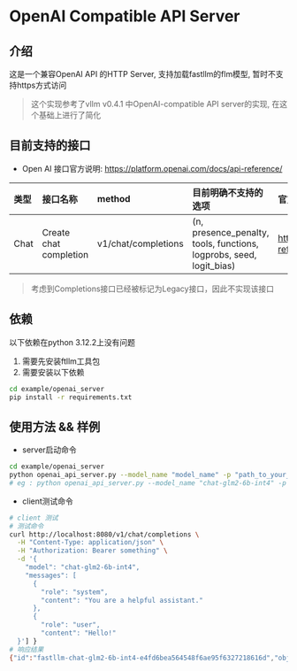 # OpenAI Compatible API Server
## 介绍
这是一个兼容OpenAI API 的HTTP Server, 支持加载fastllm的flm模型, 暂时不支持https方式访问
> 这个实现参考了vllm v0.4.1 中OpenAI-compatible API server的实现, 在这个基础上进行了简化


## 目前支持的接口
* Open AI 接口官方说明: https://platform.openai.com/docs/api-reference/

| 类型 | 接口名称                | method              | 目前明确不支持的选项| 官方说明和样例                                                 |
| :--- | :--------------------- | :------------------ | :--------------------------------------------------------- |:--------------------------------------------------------- |
| Chat | Create chat completion | v1/chat/completions | (n, presence_penalty, tools, functions, logprobs, seed, logit_bias) | https://platform.openai.com/docs/api-reference/chat/create |


> 考虑到Completions接口已经被标记为Legacy接口，因此不实现该接口

## 依赖
以下依赖在python 3.12.2上没有问题
1. 需要先安装ftllm工具包
2. 需要安装以下依赖
```bash
cd example/openai_server
pip install -r requirements.txt
```

## 使用方法 && 样例
* server启动命令
```bash
cd example/openai_server
python openai_api_server.py --model_name "model_name" -p "path_to_your_flm_model"
# eg : python openai_api_server.py --model_name "chat-glm2-6b-int4" -p "./chatglm2-6b-int4.flm"
```

* client测试命令
```bash
# client 测试
# 测试命令
curl http://localhost:8080/v1/chat/completions \
  -H "Content-Type: application/json" \
  -H "Authorization: Bearer something" \
  -d '{
    "model": "chat-glm2-6b-int4",
    "messages": [
      {
        "role": "system",
        "content": "You are a helpful assistant."
      },
      {
        "role": "user",
        "content": "Hello!"
  }'] }
# 响应结果
{"id":"fastllm-chat-glm2-6b-int4-e4fd6bea564548f6ae95f6327218616d","object":"chat.completion","created":1715150460,"model":"chat-glm2-6b-int4","choices":[{"index":0,"message":{"role":"assistant","content":" Hello! How can I assist you today?"},"finish_reason":"stop"}],"usage":{"prompt_tokens":0,"total_tokens":0,"completion_tokens":0}}
```


